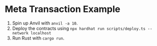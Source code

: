 # Meta Transaction Example

1. Spin up Anvil with `anvil -a 10`.
2. Deploy the contracts using `npx hardhat run scripts/deploy.ts --network localhost`
3. Run Rust with `cargo run`.